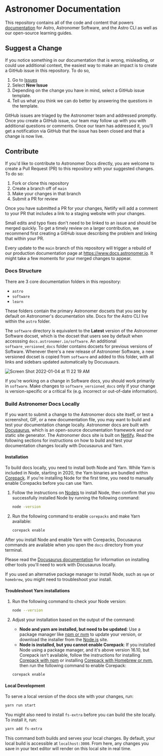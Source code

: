 # Astronomer Documentation

This repository contains all of the code and content that powers [documentation](http://docs.astronomer.io) for Astro, Astronomer Software, and the Astro CLI as well as our open-source learning guides.

## Suggest a Change

If you notice something in our documentation that is wrong, misleading, or could use additional context, the easiest way to make an impact is to create a GitHub issue in this repository. To do so,

1. Go to [Issues](https://github.com/astronomer/docs/issues)
2. Select **New Issue**
3. Depending on the change you have in mind, select a GitHub issue template.
4. Tell us what you think we can do better by answering the questions in the template.

GitHub issues are triaged by the Astronomer team and addressed promptly. Once you create a GitHub issue, our team may follow up with you with additional questions or comments. Once our team has addressed it, you'll get a notification via GitHub that the issue has been closed and that a change is now live.

## Contribute

If you'd like to contribute to Astronomer Docs directly, you are welcome to create a Pull Request (PR) to this repository with your suggested changes. To do so:

1. Fork or clone this repository
2. Create a branch off of `main`
3. Make your changes in that branch
4. Submit a PR for review

Once you have submitted a PR for your changes, Netlify will add a comment to your PR that includes a link to a staging website with your changes.

Small edits and typo fixes don't need to be linked to an issue and should be merged quickly. To get a timely review on a larger contribution, we recommend first creating a GitHub issue describing the problem and linking that within your PR.

Every update to the `main` branch of this repository will trigger a rebuild of our production documentation page at https://www.docs.astronomer.io. It might take a few moments for your merged changes to appear.

### Docs Structure

There are 3 core documentation folders in this repository:

- `astro`
- `software`
- `learn`

These folders contain the primary Astronomer docsets that you see by default on Astronomer's documentation site. Docs for the Astro CLI live within the `astro` folder.

The `software` directory is equivalent to the **Latest** version of the Astronomer Software docset, which is the docset that users see by default when accesssing `docs.astronomer.io/software`. An additional `software_versioned_docs` folder contains docsets for previous versions of Software. Whenever there's a new release of Astronomer Software, a new versioned docset is copied from `software` and added to this folder, with all links and sidebars updated automatically by Docusuaurs.

![Screen Shot 2022-01-04 at 11 22 19 AM](https://user-images.githubusercontent.com/74574233/148051957-b739ba42-2fc7-4344-b0a0-4f78881fd68c.png)

If you're working on a change in Software docs, you should work primarily in `software`. Make changes to `software_versioned_docs` only if your change is version-specific or a critical fix (e.g. incorrect or out-of-date information).

### Build Astronomer Docs Locally

If you want to submit a change to the Astronomer docs site itself, or test a screenshot, GIF, or a new documentation file, you may want to build and test your documentation change locally. Astronomer docs are built with [Docusaurus](https://docusaurus.io/), which is an open-source documentation framework and our static site generator. The Astronomer docs site is built on [Netlify](https://www.netlify.com/). Read the following sections for instructions on how to build and test your documentation changes locally with Docusaurus and Yarn.

#### Installation

To build docs locally, you need to install both Node and Yarn. While Yarn is included in Node, starting in 2020, the Yarn binaries are bundled within [Corepack](https://nodejs.org/api/corepack.html). If you're installing Node for the first time, you need to manually enable Corepacks before you can use Yarn.

1.  Follow the instructions on [Nodejs](https://nodejs.org/en/download/) to install Node, then confirm that you successfully installed Node by running the following command:

    ```sh
    node -version
    ```

2. Run the following command to enable `corepacks` and make Yarn available:

    ```sh
    corepack enable
    ```
After you install Node and enable Yarn with Corepacks, Docusaurus commands are available when you open the `docs` directory from your terminal. 

Please read the [Docusaurus documentation](https://docusaurus.io/docs/installation#requirements) for information on installing other tools you'll need to work with Docusaurus locally.

If you used an alternative package manager to install Node, such as `npm` or `homebrew`, you might need to troubleshoot your install.

#### Troubleshoot Yarn installations

1. Run the following command to check your Node version:

    ```sh
    node --version
    ```
    
2. Adjust your installation based on the output of the command: 

    - **Node and yarn are installed, but need to be updated**: Use a package manager like [npm or nvm](https://www.freecodecamp.org/news/how-to-update-node-and-npm-to-the-latest-version/) to update your version, or download the installer from the [Node.js](https://nodejs.org/en/) site.
    - **Node is installed, but you cannot enable Corepack**: If you installed Node using a package manager, and it's above version 16.10, but Corepack isn't available, follow the instructions for installing [Corepack with npm](https://github.com/nodejs/corepack#manual-installs) or installing [Corepack with Homebrew or nvm](https://stackoverflow.com/questions/70082424/command-not-found-corepack-when-installing-yarn-on-node-v17-0-1), then run the following command to enable Corepack:

    ```sh
    corepack enable
    ```
    
#### Local Development

To serve a local version of the docs site with your changes, run:

```sh
yarn run start
```

You might also need to install `fs-extra` before you can build the site locally. To install it, run:

```sh
yarn add fs-extra
```

This command both builds and serves your local changes. By default, your local build is accessible at `localhost:3000`. From here, any changes you save in your text editor will render on this local site in real time.
